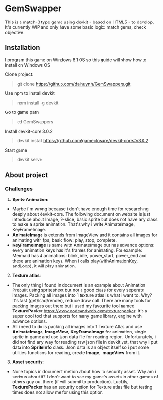 # GemSwapper
   This is a match-3 type game using devkit - based on HTML5 - to develop. It's currently WIP and only have some basic logic: match gems, check objective.

## Installation
   I program this game on Windows 8.1 OS so this guide will show how to install on Windows OS

   Clone project:
   > git clone https://github.com/daihuynh/GemSwappers.git
   
   Use npm to install devkit
   > npm install -g devkit
   
   Go to game path
   > cd GemSwappers
   
   Install devkit-core 3.0.2
   > devkit install https://github.com/gameclosure/devkit-core#v3.0.2
   
   Start game
   > devkit serve
   
## About project
### Challenges
1. **Sprite Animation**:
  * Maybe i'm wrong because i don't have enough time for researching deeply about devkit-core. The following document on website is just introduce about Image, 9-slice, basic sprite but does not have any class to make a sprite animation. That's why i write AnimateImage, KeyFrameImage.
  * **AnimateImage** is extends from ImageView and it contains all images for animating with fps, basic flow: play, stop, complete.
  * **KeyFrameImage** is same with AnimateImage but has advance options: every animation keys has it's frames for animating. For example:
     Mermaid has 4 animations: blink, idle, power_start, power_end and these are animation keys. When i calls play(withAnimationKey, andLoop), it will play animation.
 
2. **Texture atlas**:
  * The only thing i found in document is an example about Animation Prebuilt using spritesheet but not a good class for every seperate images. Packing all images into 1 texture atlas is what i want to. Why? It's fast (get/load/render), reduce draw call. There are many tools for packing images out there but i used my favourite tool named **TexturePacker** <https://www.codeandweb.com/texturepacker>. It's a super cool tool that supports for many game library, engine with advance options.
  * All i need to do is packing all images into 1 Texture Atlas and use **AnimateImage**, **ImageView**, **KeyFrameImage** for animation, single sprite in game and use json data file for reading region. Unfortunately, i did not find any way for reading raw json file in devkit yet, that why i put data into **SpriteInfo** class. Json data is an object itself so i put some utilities functions for reading, create **Image**, **ImageView** from it.

3. **Asset security**:
  * None topics in document metion about how to security asset. Why am i serious about it? I don't want to see my game's assets in other games of others guy out there (if will submit to production). Luckily, **TexturePacker** has an security option for Texture atlas file but testing times does not allow me for using this option.


